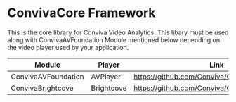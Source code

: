 # ConvivaCore Framework
This is the core library for Conviva Video Analytics. This libary must be used along with ConvivaAVFoundation Module mentioned below
depending on the video player used by your application.

|    Module           | Player            |                Link                            |
| -------------       |-----------        |                -----                           |
| ConvivaAVFoundation | AVPlayer          | https://github.com/Conviva/ConvivaAVFoundation |
| ConvivaBrightcove   | Brightcove        | https://github.com/Conviva/ConvivaBrightcove   |


